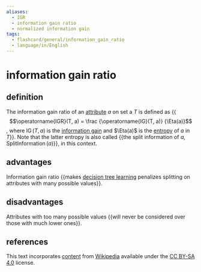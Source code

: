 ```yaml
---
aliases:
  - IGR
  - information gain ratio
  - normalized information gain
tags:
  - flashcard/general/information_gain_ratio
  - language/in/English
---
```


# information gain ratio

## definition

The information gain ratio of an [attribute](feature%20(machine%20learning).md) $a$ on set a $T$ is defined as {{$$\operatorname{IGR}(T, a) = \frac {\operatorname{IG}(T, a)} {\Eta(a)}$$, where $\operatorname{IG}(T, a)$ is the [information gain](information%20gain%20(decision%20tree).md) and $\Eta(a)$ is the [entropy](entropy%20(information%20theory).md) of $a$ in $T$}}. Note that the latter entropy is also called {{the split information of $a$, $\operatorname{SplitInformation}(a)$}}, in this context. <!--SR:!2024-05-11,19,250!2024-05-01,15,290-->

## advantages

Information gain ratio {{makes [decision tree learning](decision%20tree%20learning.md) penalizes splitting on attributes with many possible values}}. <!--SR:!2024-04-24,9,250-->

## disadvantages

Attributes with too many possible values {{will never be considered over those with much lower ones}}. <!--SR:!2024-04-25,10,250-->

## references

This text incorporates [content](https://en.wikipedia.org/wiki/information_gain_ratio) from [Wikipedia](Wikipedia.md) available under the [CC BY-SA 4.0](https://creativecommons.org/licenses/by-sa/4.0/) license.
